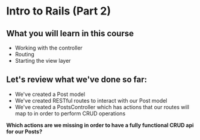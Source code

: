 # Intro to Rails (Part 2)

## What you will learn in this course
* Working with the controller
* Routing
* Starting the view layer

## Let's review what we've done so far:

* We've created a Post model
* We've created RESTful routes to interact with our Post model
* We've created a PostsController which has actions that our routes will map to in order to perform CRUD operations

**Which actions are we missing in order to have a fully functional CRUD api for our Posts?**
